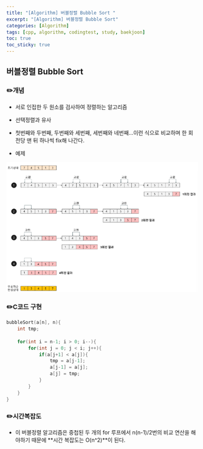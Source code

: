 ```yaml
---
title: "[Algorithm] 버블정렬 Bubble Sort "
excerpt: "[Algorithm] 버블정렬 Bubble Sort"
categories: [Algorithm]
tags: [cpp, algorithm, codingtest, study, baekjoon]
toc: true
toc_sticky: true
---
```


## 버블정렬 Bubble Sort

### ✏️개념 

+ 서로 인접한 두 원소를 검사하여 정렬하는 알고리즘

+ 선택정렬과 유사

+ 첫번째와 두번째, 두번째와 세번째, 세번째와 네번째...이런 식으로 비교하며 한 회전당 맨 뒤 하나씩 fix해 나간다.

+ 예제  
  
![failtoBring](/assets/Image/cppStudy/bubble-sort.png)
  

### ✏️C코드 구현

```c
bubbleSort(a[n], n){
    int tmp;

    for(int i = n-1; i > 0; i--){
        for(int j = 0; j < i; j++){
            if(a[j+1] < a[j]){
                tmp = a[j-1];
                a[j-1] = a[j];
                a[j] = tmp;
            }
        }
    }
}
```  


### ✏️시간복잡도

+ 이 버블정렬 알고리즘은 중첩된 두 개의 for 루프에서 n(n-1)/2번의 비교 연산을 해야하기 때문에 **시간 복잡도는 O(n^2)**이 된다.